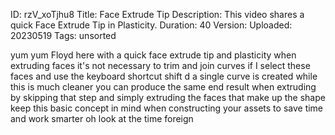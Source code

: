 ID: rzV_xoTjhu8
Title: Face Extrude Tip
Description: This video shares a quick Face Extrude Tip in Plasticity.
Duration: 40
Version: 
Uploaded: 20230519
Tags: unsorted

yum yum Floyd here with a quick face
extrude tip and plasticity when
extruding faces it's not necessary to
trim and join curves if I select these
faces and use the keyboard shortcut
shift d a single curve is created while
this is much cleaner you can produce the
same end result when extruding by
skipping that step and simply extruding
the faces that make up the shape keep
this basic concept in mind when
constructing your assets to save time
and work smarter oh look at the time
foreign
